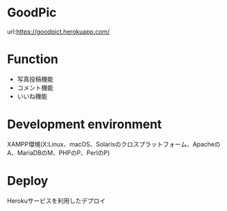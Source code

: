 # GoodPic
url:https://goodpict.herokuapp.com/

# Function
- 写真投稿機能
- コメント機能
- いいね機能

# Development environment
XAMPP環境(X:Linux、macOS、Solarisのクロスプラットフォーム、ApacheのA、MariaDBのM、PHPのP、PerlのP)

# Deploy
Herokuサービスを利用したデプロイ
